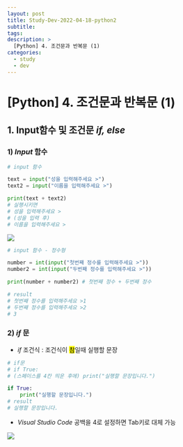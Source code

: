```yaml
---
layout: post
title: Study-Dev-2022-04-18-python2
subtitle:
tags:
description: >
  [Python] 4. 조건문과 반복문 (1)
categories:
  - study
  - dev
---
```


# [Python] 4. 조건문과 반복문 (1)

## __1. Input함수 및 조건문 _if, else___  

### __1) _Input_ 함수__

```py
# input 함수

text = input("성을 입력해주세요 >")
text2 = input("이름을 입력해주세요 >")

print(text + text2)
# 실행시키면
# 성을 입력해주세요 >
# (성을 입력 후)
# 이름을 입력해주세요 >
```

![](../../../_site/assets/img/study/dev/Study-Dev-2022-04-18-python2/1.png)


```py
# input 함수 - 정수형

number = int(input("첫번째 정수를 입력해주세요 >"))
number2 = int(input("두번째 정수를 입력해주세요 >"))

print(number + number2) # 첫번째 정수 + 두번째 정수

# result
# 첫번째 정수를 입력해주세요 >1
# 두번째 정수를 입력해주세요 >2
# 3
```

### __2) _if_ 문__

- _if_ 조건식 : 조건식이 <mark>참</mark>일때 실행할 문장

```py
# if문
# if True:
# (스페이스를 4칸 띄운 후에) print("실행할 문장입니다.")

if True:
    print("실행할 문장입니다.")
# result
# 실행할 문장입니다.
```

- _Visual Studio Code_ 공백을 4로 설정하면 Tab키로 대체 가능

![](../../../_site/assets/img/study/dev/Study-Dev-2022-04-18-python2/2.png)







